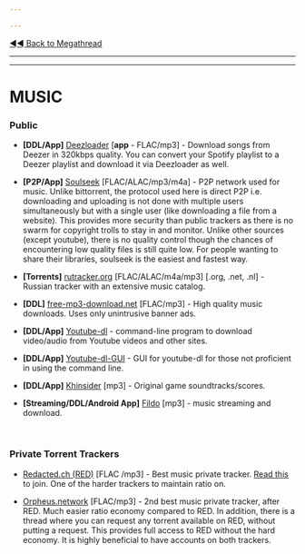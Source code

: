 ---
---
[◄◄ Back to Megathread](https://www.reddit.com/r/Piracy/wiki/megathread)

---
---

# MUSIC

### Public

 * **[DDL/App]** [Deezloader](/r/deezloadersisback) [**app** - FLAC/mp3] - Download songs from Deezer in 320kbps quality. You can convert your Spotify playlist to a Deezer playlist and download it via Deezloader as well.

 * **[P2P/App]** [Soulseek](http://www.slsknet.org/news/node/1) [FLAC/ALAC/mp3/m4a] - P2P network used for music. Unlike bittorrent, the protocol used here is direct P2P i.e. downloading and uploading is not done with multiple users simultaneously but with a single user (like downloading a file from a website). This provides more security than public trackers as there is no swarm for copyright trolls to stay in and monitor. Unlike other sources (except youtube), there is no quality control though the chances of encountering low quality files is still quite low. For people wanting to share their libraries, soulseek is the easiest and fastest way.

 * **[Torrents]** [rutracker.org](http://rutracker.org/forum/index.php) [FLAC/ALAC/m4a/mp3] [.org, .net, .nl] - Russian tracker with an extensive music catalog.

 * **[DDL]** [free-mp3-download.net](https://free-mp3-download.net/) [FLAC/mp3] - High quality music downloads. Uses only unintrusive banner ads.
 
 * **[DDL/App]** [Youtube-dl](https://github.com/rg3/youtube-dl) - command-line program to download video/audio from Youtube videos and other sites. 
  * **[DDL/App]** [Youtube-dl-GUI](https://github.com/MrS0m30n3/youtube-dl-gui) - GUI for youtube-dl for those not proficient in using the command line.
 
 * **[DDL/App]** [Khinsider](https://downloads.khinsider.com/) [mp3] - Original game soundtracks/scores.

 * **[Streaming/DDL/Android App]** [Fildo](https://fildo.net/android/en/) [mp3] - music streaming and download.

&nbsp;



### Private Torrent Trackers

 * [Redacted.ch (RED)](https://redacted.ch/) [FLAC /mp3] - Best music private tracker. [Read this](https://www.reddit.com/r/Piracy/wiki/private_trackers) to join. One of the harder trackers to maintain ratio on. 

 * [Orpheus.network](https://orpheus.network/) [FLAC/mp3] - 2nd best music private tracker, after RED. Much easier ratio economy compared to RED. In addition, there is a thread where you can request any torrent available on RED, without putting a request. This provides full access to RED without the hard economy. It is highly beneficial to have accounts on both trackers.

&nbsp;